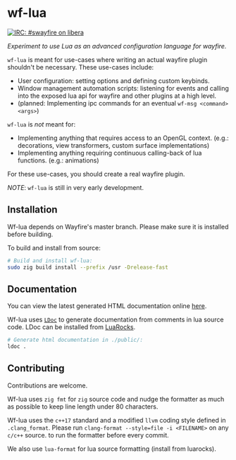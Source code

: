 # wf-lua

[![IRC: #swayfire on libera](https://img.shields.io/badge/irc-%23swayfire-informational)](https://web.libera.chat/#swayfire)

*Experiment to use Lua as an advanced configuration language for wayfire.*

`wf-lua` is meant for use-cases where writing an actual wayfire plugin shouldn't
be necessary. These use-cases include:

- User configuration: setting options and defining custom keybinds.
- Window management automation scripts: listening for events and calling into
  the exposed lua api for wayfire and other plugins at a high level.
- (planned: Implementing ipc commands for an eventual `wf-msg <command> <args>`)

`wf-lua` is *not* meant for:

- Implementing anything that requires access to an OpenGL context. (e.g.:
	decorations, view transformers, custom surface implementations)
- Implementing anything requiring continuous calling-back of lua functions.
  (e.g.: animations)

For these use-cases, you should create a real wayfire plugin.

*NOTE*: `wf-lua` is still in very early development.

## Installation

Wf-lua depends on Wayfire's master branch. Please make sure it is installed
before building.

To build and install from source:
```sh
# Build and install wf-lua:
sudo zig build install --prefix /usr -Drelease-fast
```

## Documentation

You can view the latest generated HTML documentation online
[here](https://javyre.github.io/wf-lua/).

Wf-lua uses [`LDoc`](https://github.com/lunarmodules/LDoc) to generate
documentation from comments in lua source code. LDoc can be installed from
[LuaRocks](https://luarocks.org/modules/steved/ldoc).

```sh
# Generate html documentation in ./public/:
ldoc .
```

## Contributing

Contributions are welcome.

Wf-lua uses `zig fmt` for `zig` source code and nudge the formatter as much as
possible to keep line length under 80 characters.

Wf-lua uses the `c++17` standard and a modified `llvm` coding style defined in
`.clang_format`. Please run `clang-format --style=file -i <FILENAME>` on any
`c/c++` source. to run the formatter before every commit.

We also use `lua-format` for lua source formatting (install from luarocks).
